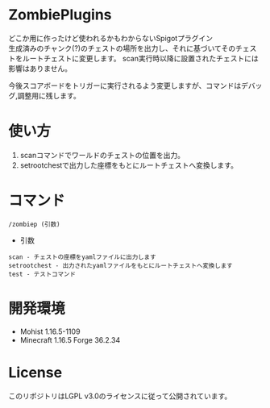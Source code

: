 # ZombiePlugins
どこか用に作ったけど使われるかもわからないSpigotプラグイン  
生成済みのチャンク(?)のチェストの場所を出力し、それに基づいてそのチェストをルートチェストに変更します。
scan実行時以降に設置されたチェストには影響はありません。  
  
今後スコアボードをトリガーに実行されるよう変更しますが、コマンドはデバッグ,調整用に残します。
  
# 使い方
1. scanコマンドでワールドのチェストの位置を出力。
2. setrootchestで出力した座標をもとにルートチェストへ変換します。

# コマンド
```
/zombiep (引数)
```
+ 引数
```
scan - チェストの座標をyamlファイルに出力します
setrootchest - 出力されたyamlファイルをもとにルートチェストへ変換します
test - テストコマンド
```

# 開発環境  
+ Mohist 1.16.5-1109  
+ Minecraft 1.16.5 Forge 36.2.34

# License
このリポジトリはLGPL v3.0のライセンスに従って公開されています。

